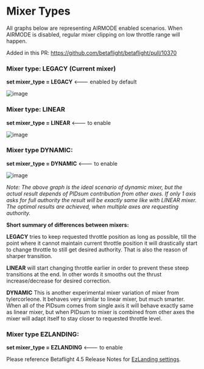# Mixer Types

All graphs below are representing AIRMODE enabled scenarios. When AIRMODE is disabled, regular mixer clipping on low throttle range will happen.

Added in this PR: https://github.com/betaflight/betaflight/pull/10370

### **Mixer type: LEGACY (Current mixer)**

**set mixer_type = LEGACY** \<--- enabled by default

![image](https://user-images.githubusercontent.com/10757508/100614257-294ad800-3316-11eb-9ccf-d260d03e541e.png)

### **Mixer type: LINEAR**

**set mixer_type = LINEAR** \<--- to enable

![image](https://user-images.githubusercontent.com/10757508/100615013-49c76200-3317-11eb-877d-f0f181dcb204.png)

### **Mixer type DYNAMIC:**

**set mixer_type = DYNAMIC** \<--- to enable

![image](https://user-images.githubusercontent.com/10757508/100614211-120bea80-3316-11eb-8510-8d58d0c69c38.png)

_Note: The above graph is the ideal scenario of dynamic mixer, but the actual result depends of PIDsum contribution from other axes. If only 1 axis asks for full authority the result will be exactly same like with LINEAR mixer. The optimal results are achieved, when multiple axes are requesting authority._

**Short summary of differences between mixers:**

**LEGACY** tries to keep requested throttle position as long as possible, till the point where it cannot maintain current throttle position it will drastically start to change throttle to still get desired authority. That is also the reason of sharper transition.

**LINEAR** will start changing throttle earlier in order to prevent these steep transitions at the end. In other words it smooths out the thrust increase/decrease for desired correction.

**DYNAMIC** This is another experimental mixer variation of mixer from tylercorleone. It behaves very similar to linear mixer, but much smarter. When all of the PIDsum comes from single axis it will behave exactly same as linear mixer, but when PIDsum to mixer is combined from other axes the mixer will adapt itself to stay closer to requested throttle level.

### **Mixer type EZLANDING:**

**set mixer_type = EZLANDING** \<--- to enable

Please reference Betaflight 4.5 Release Notes for [EzLanding settings](https://betaflight.com/docs/wiki/release/betaflight-4-5-release-notes#12-ezlanding).

